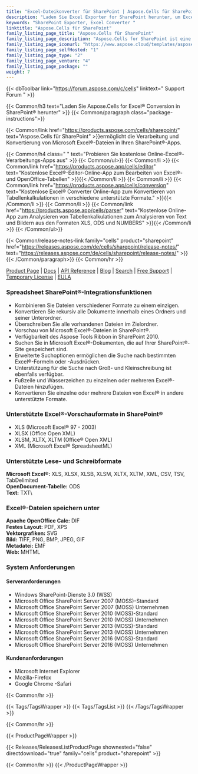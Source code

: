 ```yaml
---
title: "Excel-Dateikonverter für SharePoint | Aspose.Cells für SharePoint"
description: "Laden Sie Excel Exporter for SharePoint herunter, um Excel-Tabellen direkt aus der SharePoint-Dokumentbibliothek in mehr als 8 Dateiformate zu konvertieren."
keywords: "SharePoint Exporter, Excel Converter "
linktitle: "Aspose.Cells für SharePoint"
family_listing_page_title: "Aspose.Cells für SharePoint"
family_listing_page_description: "Aspose.Cells for SharePoint ist eine flexible Excel-Tabellenkonverter-App, die Microsoft Excel-Dateien aus Microsoft SharePoint konvertieren kann. Es unterstützt mehrere Dokumentformate, die nicht in der nativen Dateiformatunterstützung von SharePoint enthalten sind."
family_listing_page_iconurl: "https://www.aspose.cloud/templates/aspose/App_Themes/V3/images/cells/272x272/aspose_cells-for-sharepoint.png"
family_listing_page_selfHosted: "1"
family_listing_page_type: "2"
family_listing_page_venture: "4"
family_listing_page_package: ""
weight: 7
---
```


{{< dbToolbar link="https://forum.aspose.com/c/cells" linktext=" Support Forum " >}}

{{< Common/h3 text="Laden Sie Aspose.Cells for Excel® Conversion in SharePoint® herunter"  >}}
{{< Common/paragraph class="package-instructions">}}

{{< Common/link href="https://products.aspose.com/cells/sharepoint/" text="Aspose.Cells für SharePoint"  >}}ermöglicht die Verarbeitung und Konvertierung von Microsoft Excel®-Dateien in Ihren SharePoint®-Apps.

{{< Common/h4 class=" " text="Probieren Sie kostenlose Online-Excel®-Verarbeitungs-Apps aus" >}}
{{< Common/ul>}}
{{< Common/li >}}
{{< Common/link href="https://products.aspose.app/cells/editor" text="Kostenlose Excel®-Editor-Online-App zum Bearbeiten von Excel®- und OpenOffice-Tabellen"  >}}{{< /Common/li >}}
{{< Common/li >}}
{{< Common/link href="https://products.aspose.app/cells/conversion" text="Kostenlose Excel® Converter Online-App zum Konvertieren von Tabellenkalkulationen in verschiedene unterstützte Formate."  >}}{{< /Common/li >}}
{{< Common/li >}}
{{< Common/link href="https://products.aspose.app/cells/parser" text="Kostenlose Online-App zum Analysieren von Tabellenkalkulationen zum Analysieren von Text und Bildern aus den Formaten XLS, ODS und NUMBERS"  >}}{{< /Common/li >}}
{{< /Common/ul>}}

{{< Common/release-notes-link family="cells" product="sharepoint" href="https://releases.aspose.com/de/cells/sharepoint/release-notes/" text="https://releases.aspose.com/de/cells/sharepoint/release-notes/"  >}}
{{< /Common/paragraph>}}
{{< Common/hr >}}

[Product Page](https://products.aspose.com/cells/sharepoint/) | [Docs](https://docs.aspose.com/cells/sharepoint/) | [API Reference](https://reference.aspose.com/cells/) | [Blog](https://blog.aspose.com/category/cells/) | [Search](https://search.aspose.com/) | [Free Support](https://forum.aspose.com/c/cells) | [Temporary License](https://purchase.aspose.com/temporary-license) | [EULA](https://about.aspose.com/legal/eula/)

### Spreadsheet SharePoint®-Integrationsfunktionen

- Kombinieren Sie Dateien verschiedener Formate zu einem einzigen.
- Konvertieren Sie rekursiv alle Dokumente innerhalb eines Ordners und seiner Unterordner.
- Überschreiben Sie alle vorhandenen Dateien im Zielordner.
- Vorschau von Microsoft Excel®-Dateien in SharePoint®.
- Verfügbarkeit des Aspose Tools Ribbon in SharePoint 2010.
- Suchen Sie in Microsoft Excel®-Dokumenten, die auf Ihrer SharePoint®-Site gespeichert sind.
- Erweiterte Suchoptionen ermöglichen die Suche nach bestimmten Excel®-Formeln oder -Ausdrücken.
- Unterstützung für die Suche nach Groß- und Kleinschreibung ist ebenfalls verfügbar.
- Fußzeile und Wasserzeichen zu einzelnen oder mehreren Excel®-Dateien hinzufügen.
- Konvertieren Sie einzelne oder mehrere Dateien von Excel® in andere unterstützte Formate.

### Unterstützte Excel®-Vorschauformate in SharePoint®

- XLS (Microsoft Excel® 97 - 2003)
- XLSX (Office Open XML)
- XLSM, XLTX, XLTM (Office® Open XML)
- XML (Microsoft Excel® SpreadsheetML)

### Unterstützte Lese- und Schreibformate

**Microsoft Excel®:** XLS, XLSX, XLSB, XLSM, XLTX, XLTM, XML, CSV, TSV, TabDelimited\
**OpenDocument-Tabelle:** ODS\
**Text:** TXT\

### Excel®-Dateien speichern unter

**Apache OpenOffice Calc:** DIF\
**Festes Layout:** PDF, XPS\
**Vektorgrafiken:** SVG\
**Bild:** TIFF, PNG, BMP, JPEG, GIF\
**Metadatei:** EMF\
**Web:** MHTML

### System Anforderungen

#### Serveranforderungen

- Windows SharePoint-Dienste 3.0 (WSS)
- Microsoft Office SharePoint Server 2007 (MOSS)-Standard
- Microsoft Office SharePoint Server 2007 (MOSS) Unternehmen
- Microsoft Office SharePoint Server 2010 (MOSS)-Standard
- Microsoft Office SharePoint Server 2010 (MOSS) Unternehmen
- Microsoft Office SharePoint Server 2013 (MOSS)-Standard
- Microsoft Office SharePoint Server 2013 (MOSS) Unternehmen
- Microsoft Office SharePoint Server 2016 (MOSS)-Standard
- Microsoft Office SharePoint Server 2016 (MOSS) Unternehmen

#### Kundenanforderungen

- Microsoft Internet Explorer
- Mozilla-Firefox
- Google Chrome
-Safari

{{< Common/hr >}}

{{< Tags/TagsWrapper >}}
{{< Tags/TagsList >}}
{{< /Tags/TagsWrapper >}}

{{< Common/hr >}}

{{< ProductPageWrapper >}}

<!-- ReleasesListProductPage-->

{{< Releases/ReleasesListProductPage shownested="false"  directdownload="true" family="cells" product="sharepoint" >}}

<!-- /ReleasesListProductPage-->

{{< Common/hr >}}
{{< /ProductPageWrapper >}}
